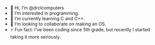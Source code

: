 - 👋 Hi, I’m @drclcomputers
- 👀 I’m interested in programming.
- 🌱 I’m currently learning C and C++.
- 💞️ I’m looking to collaborate on making an OS.
- ⚡ Fun fact: I've been coding since 5th grade, but recently I started taking it more seriously.

<!---
drclcomputers/drclcomputers is a ✨ special ✨ repository because its `README.md` (this file) appears on your GitHub profile.
You can click the Preview link to take a look at your changes.
--->
